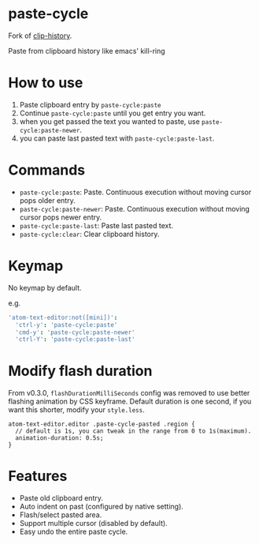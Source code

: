 # paste-cycle

Fork of [clip-history](https://github.com/t9md/atom-clip-history).

Paste from clipboard history like emacs' kill-ring

# How to use

1. Paste clipboard entry by `paste-cycle:paste`
2. Continue `paste-cycle:paste` until you get entry you want.
3. when you get passed the text you wanted to paste, use `paste-cycle:paste-newer`.
4. you can paste last pasted text with `paste-cycle:paste-last`.

# Commands

* `paste-cycle:paste`: Paste. Continuous execution without moving cursor pops older entry.
* `paste-cycle:paste-newer`: Paste. Continuous execution without moving cursor pops newer entry.
* `paste-cycle:paste-last`: Paste last pasted text.
* `paste-cycle:clear`: Clear clipboard history.

# Keymap

No keymap by default.

e.g.

```coffeescript
'atom-text-editor:not([mini])':
  'ctrl-y': 'paste-cycle:paste'
  'cmd-y': 'paste-cycle:paste-newer'
  'ctrl-Y': 'paste-cycle:paste-last'
```

# Modify flash duration

From v0.3.0, `flashDurationMilliSeconds` config was removed to use better flashing animation by CSS keyframe. Default
duration is one second, if you want this shorter, modify your `style.less`.

```less
atom-text-editor.editor .paste-cycle-pasted .region {
  // default is 1s, you can tweak in the range from 0 to 1s(maximum).
  animation-duration: 0.5s;
}
```

# Features

* Paste old clipboard entry.
* Auto indent on past (configured by native setting).
* Flash/select pasted area.
* Support multiple cursor (disabled by default).
* Easy undo the entire paste cycle.
